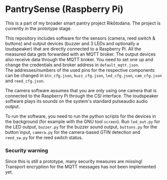 # PantrySense (Raspberry Pi)
This is a part of my broader smart pantry project Rikōtodana. The project is currently in the prototype stage.

This repository includes software for the sensors (camera, reed switch & buttons) and output devices (buzzer and 3 LEDs and optionally a loudspeaker) that are directly connected to a Raspberry Pi.
All the measured data gets forwarded with an MQTT broker. The output devices also receive data through the MQTT broker. You need to set one up and change the credentials and broker address in `default_mqtt.json`.  
The addresses/numbers of the used pins for the respective components can be changed in `btn_cfg.json`, `buzz_cfg.json`, `led_cfg.json`, `cam_cfg.json` and `reed_cfg.json`.

The camera software assumes that you are only using one camera that is connected to the Raspberry Pi through the CSI interface.
The loudspeaker software plays its sounds on the system's standard pulseaudio audio output.

To run the software, you need to run the python scripts for the devices in the background (for example with the GNU tool `screen`).
Run `led_out.py` for the LED output, `buzzer.py` for the buzzer sound output, `buttons.py` for the button input, `camera.py` for the camera-based GTIN detection and `reed_sw.py` for the reed switch status.
### Security warning
Since this is still a prototype, many security measures are missing! Transport encryption for the MQTT messages has not been implemented yet.
